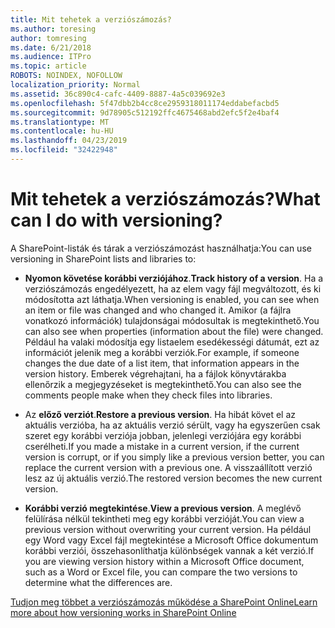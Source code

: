 ```yaml
---
title: Mit tehetek a verziószámozás?
ms.author: toresing
author: tomresing
ms.date: 6/21/2018
ms.audience: ITPro
ms.topic: article
ROBOTS: NOINDEX, NOFOLLOW
localization_priority: Normal
ms.assetid: 36c890c4-cafc-4409-8887-4a5c039692e3
ms.openlocfilehash: 5f47dbb2b4cc8ce2959318011174eddabefacbd5
ms.sourcegitcommit: 9d78905c512192ffc4675468abd2efc5f2e4baf4
ms.translationtype: MT
ms.contentlocale: hu-HU
ms.lasthandoff: 04/23/2019
ms.locfileid: "32422948"
---
```

# <a name="what-can-i-do-with-versioning"></a><span data-ttu-id="d3edb-102">Mit tehetek a verziószámozás?</span><span class="sxs-lookup"><span data-stu-id="d3edb-102">What can I do with versioning?</span></span>

<span data-ttu-id="d3edb-103">A SharePoint-listák és tárak a verziószámozást használhatja:</span><span class="sxs-lookup"><span data-stu-id="d3edb-103">You can use versioning in SharePoint lists and libraries to:</span></span>
  
- <span data-ttu-id="d3edb-104">**Nyomon követése korábbi verziójához**.</span><span class="sxs-lookup"><span data-stu-id="d3edb-104">**Track history of a version**.</span></span> <span data-ttu-id="d3edb-105">Ha a verziószámozás engedélyezett, ha az elem vagy fájl megváltozott, és ki módosította azt láthatja.</span><span class="sxs-lookup"><span data-stu-id="d3edb-105">When versioning is enabled, you can see when an item or file was changed and who changed it.</span></span> <span data-ttu-id="d3edb-106">Amikor (a fájlra vonatkozó információk) tulajdonságai módosultak is megtekinthető.</span><span class="sxs-lookup"><span data-stu-id="d3edb-106">You can also see when properties (information about the file) were changed.</span></span> <span data-ttu-id="d3edb-107">Például ha valaki módosítja egy listaelem esedékességi dátumát, ezt az információt jelenik meg a korábbi verziók.</span><span class="sxs-lookup"><span data-stu-id="d3edb-107">For example, if someone changes the due date of a list item, that information appears in the version history.</span></span> <span data-ttu-id="d3edb-108">Emberek végrehajtani, ha a fájlok könyvtárakba ellenőrzik a megjegyzéseket is megtekinthető.</span><span class="sxs-lookup"><span data-stu-id="d3edb-108">You can also see the comments people make when they check files into libraries.</span></span> 
    
- <span data-ttu-id="d3edb-109">Az **előző verziót**.</span><span class="sxs-lookup"><span data-stu-id="d3edb-109">**Restore a previous version**.</span></span> <span data-ttu-id="d3edb-110">Ha hibát követ el az aktuális verzióba, ha az aktuális verzió sérült, vagy ha egyszerűen csak szeret egy korábbi verziója jobban, jelenlegi verziójára egy korábbi cserélheti.</span><span class="sxs-lookup"><span data-stu-id="d3edb-110">If you made a mistake in a current version, if the current version is corrupt, or if you simply like a previous version better, you can replace the current version with a previous one.</span></span> <span data-ttu-id="d3edb-111">A visszaállított verzió lesz az új aktuális verzió.</span><span class="sxs-lookup"><span data-stu-id="d3edb-111">The restored version becomes the new current version.</span></span> 
    
- <span data-ttu-id="d3edb-112">**Korábbi verzió megtekintése**.</span><span class="sxs-lookup"><span data-stu-id="d3edb-112">**View a previous version**.</span></span> <span data-ttu-id="d3edb-113">A meglévő felülírása nélkül tekintheti meg egy korábbi verzióját.</span><span class="sxs-lookup"><span data-stu-id="d3edb-113">You can view a previous version without overwriting your current version.</span></span> <span data-ttu-id="d3edb-114">Ha például egy Word vagy Excel fájl megtekintése a Microsoft Office dokumentum korábbi verziói, összehasonlíthatja különbségek vannak a két verzió.</span><span class="sxs-lookup"><span data-stu-id="d3edb-114">If you are viewing version history within a Microsoft Office document, such as a Word or Excel file, you can compare the two versions to determine what the differences are.</span></span> 
    
[<span data-ttu-id="d3edb-115">Tudjon meg többet a verziószámozás működése a SharePoint Online</span><span class="sxs-lookup"><span data-stu-id="d3edb-115">Learn more about how versioning works in SharePoint Online</span></span>](https://go.microsoft.com/fwlink/?linkid=875710)
  

